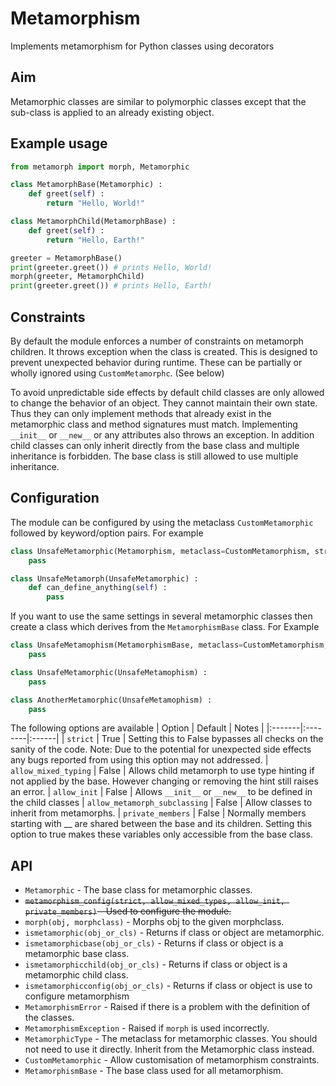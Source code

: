 # Metamorphism
Implements metamorphism for Python classes using decorators

## Aim
Metamorphic classes are similar to polymorphic classes except that the sub-class is applied to an already existing object. 

## Example usage
```python
from metamorph import morph, Metamorphic

class MetamorphBase(Metamorphic) :
    def greet(self) :
        return "Hello, World!"

class MetamorphChild(MetamorphBase) :
    def greet(self) :
        return "Hello, Earth!"

greeter = MetamorphBase()
print(greeter.greet()) # prints Hello, World!
morph(greeter, MetamorphChild)
print(greeter.greet()) # prints Hello, Earth!
```

## Constraints
By default the module enforces a number of constraints on metamorph children. It throws exception when the class is created. This is designed to prevent unexpected behavior during runtime. These can be partially or wholly ignored using `CustomMetamorphc`. (See below)

To avoid unpredictable side effects by default child classes are only allowed to change the behavior of an object. They cannot maintain their own state. Thus they can only implement methods that already exist in the metamorphic class and method signatures must match. Implementing `__init__` or `__new__` or any attributes also throws an exception. In addition child classes can only inherit directly from the base class and multiple inheritance is forbidden. The base class is still allowed to use multiple inheritance.

## Configuration
The module can be configured by using the metaclass `CustomMetamorphic` followed by keyword/option pairs. For example

```python
class UnsafeMetamorphic(Metamorphism, metaclass=CustomMetamorphism, strict=False) :
    pass

class UnsafeMetamorph(UnsafeMetamorphic) :
    def can_define_anything(self) :
        pass
```
If you want to use the same settings in several metamorphic classes then create a class which derives from the `MetamorphismBase` class. For Example
```python
class UnsafeMetamophism(MetamorphismBase, metaclass=CustomMetamorphism, strict=False) :
    pass

class UnsafeMetamorphic(UnsafeMetamophism) :
    pass

class AnotherMetamorphic(UnsafeMetamophism) :
    pass
```

The following options are available
| Option | Default | Notes |
|:-------|:--------|:------|
| `strict` | True | Setting this to False bypasses all checks on the sanity of the code. Note: Due to the potential for unexpected side effects any bugs reported from using this option may not addressed.
| `allow_mixed_typing` | False | Allows child metamorph to use type hinting if not applied by the base. However changing or removing the hint still raises an error.
| `allow_init` | False | Allows `__init__` or `__new__` to be defined in the child classes
| `allow_metamorph_subclassing` | False | Allow classes to inherit from metamorphs.
| `private_members` | False | Normally members starting with __ are shared between the base and its children. Setting this option to true makes these variables only accessible from the base class.

## API

* `Metamorphic` - The base class for metamorphic classes.
* ~~`metamorphism_config(strict, allow_mixed_types, allow_init, private_members)` - Used to configure the module.~~ 
* `morph(obj, morphclass)` - Morphs obj to the given morphclass.
* `ismetamorphic(obj_or_cls)` - Returns if class or object are metamorphic.
* `ismetamorphicbase(obj_or_cls)` - Returns if class or object is a metamorphic base class.
* `ismetamorphicchild(obj_or_cls)` - Returns if class or object is a metamorphic child class.
* `ismetamorphicconfig(obj_or_cls)` - Returns if class or object is use to configure metamorphism 
* `MetamorphismError` - Raised if there is a problem with the definition of the classes.
* `MetamorphismException` - Raised if `morph` is used incorrectly.
* `MetamorphicType` - The metaclass for metamorphic classes. You should not need to use it directly. Inherit from the Metamorphic class instead.
* `CustomMetamorphic` - Allow customisation of metamorphism constraints.
* `MetamorphismBase` - The base class used for all metamorphism.